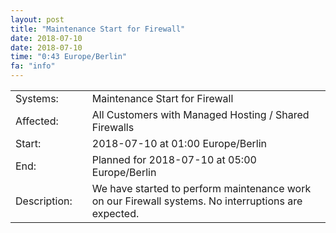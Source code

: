 ```yaml
---
layout: post
title: "Maintenance Start for Firewall"
date: 2018-07-10
date: 2018-07-10
time: "0:43 Europe/Berlin"
fa: "info"
---
```


|                   |   |                                                                      |
|-------------------|---|----------------------------------------------------------------------|
| Systems:          |   | Maintenance Start for Firewall|
| Affected:         |   | All Customers with Managed Hosting / Shared Firewalls |
| Start:            |   | 2018-07-10 at 01:00 Europe/Berlin |
| End:              |   | Planned for 2018-07-10 at 05:00  Europe/Berlin |
| Description:      |   | We have started to perform maintenance work on our Firewall systems. No interruptions are expected. |